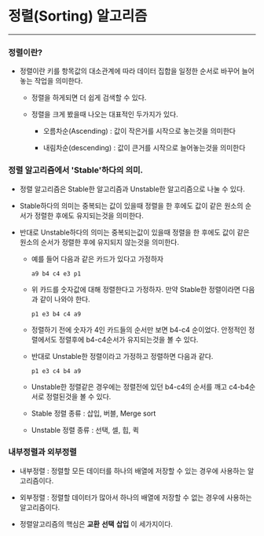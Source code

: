 정렬(Sorting) 알고리즘
===
***

### 정렬이란?

- 정렬이란 키를 항목값의 대소관계에 따라 데이터 집합을 일정한 순서로 바꾸어 늘어놓는 작업을 의미한다.

    - 정렬을 하게되면 더 쉽게 검색할 수 있다.

    - 정렬을 크게 봤을때 나오는 대표적인 두가지가 있다.

        - 오름차순(Ascending) : 값이 작은거를 시작으로 놓는것을 의미한다

        - 내림차순(descending) : 값이 큰거를 시작으로 늘어놓는것을 의미한다

### 정렬 알고리즘에서 'Stable'하다의 의미.

- 정렬 알고리즘은 Stable한 알고리즘과 Unstable한 알고리즘으로 나눌 수 있다.

- Stable하다의 의미는 중복되는 값이 있을때 정렬을 한 후에도 값이 같은 원소의 순서가 정렬한 후에도 유지되는것을 의미한다.

- 반대로 Unstable하다의 의미는 중복되는값이 있을때 정렬을 한 후에도 값이 같은 원소의 순서가 정렬한 후에 유지되지 않는것을 의미한다.

    - 예를 들어 다음과 같은 카드가 있다고 가정하자

        ~~~
        a9 b4 c4 e3 p1
        ~~~
    - 위 카드를 숫자값에 대해 정렬한다고 가정하자. 만약 Stable한 정렬이라면 다음과 같이 나와야 한다.

        ~~~
        p1 e3 b4 c4 a9
        ~~~
    - 정렬하기 전에 숫자가 4인 카드들의 순서만 보면 b4-c4 순이었다. 안정적인 정렬에서도 정렬후에 b4-c4순서가 유지되는것을 볼 수 있다.

    - 반대로 Unstable한 정렬이라고 가정하고 정렬하면 다음과 같다.

        ~~~
        p1 e3 c4 b4 a9
        ~~~
    
    - Unstable한 정렬같은 경우에는 정렬전에 있던 b4-c4의 순서를 깨고 c4-b4순서로 정렬된것을 볼 수 있다.

    - Stable 정렬 종류 : 삽입, 버블, Merge sort

    - Unstable 정렬 종류 : 선택, 셀, 힙, 퀵

### 내부정렬과 외부정렬

- 내부정렬 : 정렬할 모든 데이터를 하나의 배열에 저장할 수 있는 경우에 사용하는 알고리즘이다.

- 외부정렬 : 정렬할 데이터가 많아서 하나의 배열에 저장할 수 없는 경우에 사용하는 알고리즘이다.


- 정렬알고리즘의 핵심은 **교환** **선택** **삽입** 이 세가지이다.
